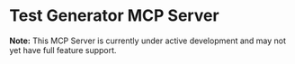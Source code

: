 # Test Generator MCP Server

**Note:** This MCP Server is currently under active development and may not yet have full feature support.
